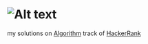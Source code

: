 # ![Alt text](https://hrcdn.net/hackerrank/assets/brand/typemark_60x200-7663393e8fa881c15057b1a46b8e61e3.svg) 

my solutions on [Algorithm](https://www.hackerrank.com/domains/algorithms/warmup) track of [HackerRank](https://www.hackerrank.com/)
